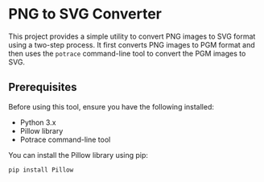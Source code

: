 # PNG to SVG Converter

This project provides a simple utility to convert PNG images to SVG format using a two-step process. It first converts PNG images to PGM format and then uses the `potrace` command-line tool to convert the PGM images to SVG.

## Prerequisites

Before using this tool, ensure you have the following installed:

- Python 3.x
- Pillow library
- Potrace command-line tool

You can install the Pillow library using pip:

```bash
pip install Pillow
